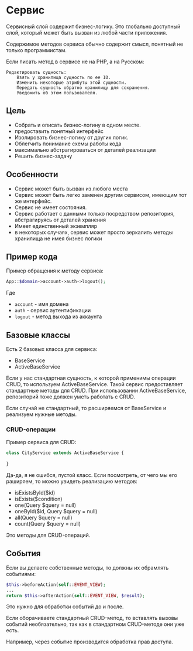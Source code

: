 Сервис
======

Сервисный слой содержит бизнес-логику. 
Это глобально доступный слой, который может быть вызван из любой части приложения.

Содержимое методов сервиса обычно содержит смысл, понятный не только программистам.

Если писать метод в сервисе не на PHP, а на Русском:

```
Редактировать сущность:
    Взять у хранилища сущность по ее ID.
    Изменить некоторые атрибуты этой сущности.
    Передать сущность обратно хранилищу для сохранения.
    Уведомить об этом пользователя.
```

## Цель

* Собрать и описать бизнес-логину в одном месте.
* предоставить понятный интерфейс
* Изолировать бизнес-логику от других логик.
* Облегчить понимание схемы работы кода
* максимально абстрагироваться от деталей реализации
* Решить бизнес-задачу

## Особенности

* Сервис может быть вызван из любого места
* Сервис может быть легко заменен другим сервисом, имеющим тот же интерфейс.
* Сервис не имеет состояния.
* Сервис работает с данными только посредством репозитория, абстрагируясь от деталей хранения
* Имеет единственный экземпляр
* в некоторых случаях, сервис может просто зеркалить методы хранилища не имея бизнес логики

## Пример кода

Пример обращения к методу сервиса:

```php
App::$domain->account->auth->logout();
```

Где 
* `account` - имя домена
* `auth` - сервис аутентификации
* `logout` - метод выхода из аккаунта

## Базовые классы

Есть 2 базовых класса для сервиса:

* BaseService
* ActiveBaseService

Если у нас стандартная сущность, к которой применимы операции CRUD,
то используем ActiveBaseService.
Такой сервис предоставляет стандартные методы для CRUD.
При использовании ActiveBaseService, 
репозиторий тоже должен уметь работать с CRUD.

Если случай не стандартный, то расширяемся от BaseService
и реализуем нужные методы.

### CRUD-операции

Пример сервиса для CRUD:

```php
class CityService extends ActiveBaseService {
	
}
```

Да-да, я не ошибся, пустой класс.
Если посмотреть, от чего мы его раширяем, то можно увидеть реализацию методов:

* isExistsById($id)
* isExists($condition)
* one(Query $query = null)
* oneById($id, Query $query = null)
* all(Query $query = null)
* count(Query $query = null)

Это методы для CRUD-операций.

## События

Если вы делаете собственные методы, то должны их обрамлять событиями:

```php
$this->beforeAction(self::EVENT_VIEW);
...
return $this->afterAction(self::EVENT_VIEW, $result);
```

Это нужно для обработки событий до и после.

Если оборачиваете стандартный CRUD-метод, то вставлять вызовы событий необязательно,
так как в стандартном CRUD-методе они уже есть.

Например, через событие производится обработка прав доступа.


